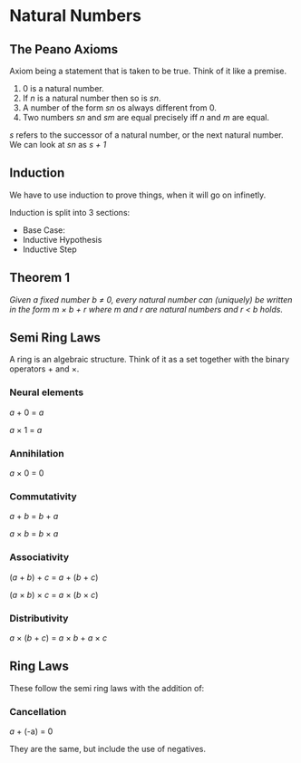 # Natural Numbers

## The Peano Axioms

Axiom being a statement that is taken to be true. Think of it like a premise.

1. 0 is a natural number.
2. If _n_ is a natural number then so is _sn_.
3. A number of the form _sn_ os always different from 0.
4. Two numbers _sn_ and _sm_ are equal precisely iff _n_ and _m_ are equal.

_s_ refers to the successor of a natural number, or the next natural number. We can look at _sn_ as _s + 1_

## Induction

We have to use induction to prove things, when it will go on infinetly. 

Induction is split into 3 sections:
- Base Case: 
- Inductive Hypothesis
- Inductive Step

## Theorem 1
_Given a fixed number b ≠ 0, every natural number can (uniquely) be written in the form m × b + r where m and r are natural numbers and r < b holds._

## Semi Ring Laws

A ring is an algebraic structure. Think of it as a set together with the binary operators + and ×.

### Neural elements
_a_ + 0 = _a_

_a_ × 1 = _a_

### Annihilation

_a_ × 0 = 0 

### Commutativity

_a_ + _b_ = _b_ + _a_

_a_ × _b_ = _b_ × _a_

### Associativity

(_a_ + _b_) + _c_ = _a_ + (_b_ + _c_)

(_a_ × _b_) × _c_ = _a_ × (_b_ × _c_)

### Distributivity

_a_ × (_b_ + _c_) = _a_ × _b_ + _a_ × _c_ 

## Ring Laws

These follow the semi ring laws with the addition of:

### Cancellation

_a_ + (-a) = 0

They are the same, but include the use of negatives.